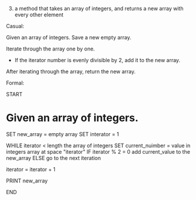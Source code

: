3. a method that takes an array of integers, and returns a new array with every other element

Casual:

Given an array of integers.
Save a new empty array.

Iterate through the array one by one.
  - If the iterator number is evenly divisible by 2, add it to the new array.

After iterating through the array, return the new array.


Formal:

START

# Given an array of integers.

SET new_array = empty array
SET interator = 1

WHILE iterator < length the array of integers
  SET current_nuimber = value in integers array at space "iterator"
  IF iterator % 2 = 0
    add current_value to the new_array
  ELSE
    go to the next iteration

  iterator = iterator + 1

PRINT new_array

END